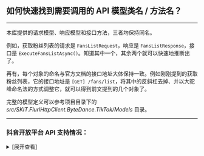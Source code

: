 ﻿## 如何快速找到需要调用的 API 模型类名 / 方法名？

---

本库提供的请求模型、响应模型和接口方法，三者均保持同名。

例如，获取粉丝列表的请求是 `FansListRequest`，响应是 `FansListResponse`，接口是 `ExecuteFansListAsync()`。知道其中一个，其余两个就可以快速地推断出了。

再有，每个对象的命名与官方文档的接口地址大体保持一致。例如刚刚提到的获取粉丝列表，它的接口地址是 `[GET] /fans/list`，将其中的反斜杠去掉、并以大驼峰命名法的方式调整它，就可以得到前文提到的几个对象了。

完整的模型定义可以参考项目目录下的 _src/SKIT.FlurlHttpClient.ByteDance.TikTok/Models_ 目录。

---

### 抖音开放平台 API 支持情况：

<details>

<summary>[展开查看]</summary>

|     |              抖音 API              |  备注  |
| :-: | :--------------------------------: | :----: |
|  √  |              账号授权              |        |
|  √  |              用户管理              |        |
|  √  |           视频管理：抖音           |        |
|  √  |           视频管理：头条           |        |
|  √  |           视频管理：西瓜           |        |
|  √  |         互动管理：评论管理         |        |
|  √  |         互动管理：私信管理         |        |
|  √  |      互动管理：一次性订阅消息      |        |
|  √  |              搜索管理              |        |
|  √  |       数据开放服务：用户数据       |        |
|  √  |       数据开放服务：视频数据       |        |
|  √  |     数据开放服务：粉丝画像数据     |        |
|  √  |     数据开放服务：热点视频数据     |        |
|  √  |       数据开放服务：星图数据       |        |
|  √  | 数据开放服务：抖音影视综艺榜单数据 |        |
|  √  |   数据开放服务：SDK 分享视频数据   |        |
|  √  |      数据开放服务：小程序数据      |        |
|  ×  | <del>数据开放服务：榜单数据</del>  | 开发中 |
|  √  |    企业号开放能力：管理意向用户    |        |
|  √  |   企业号开放能力：企业消息卡片>    |        |
|  √  |     生活服务开放能力：商铺接入     |        |
|  √  |    生活服务开放能力：商品库接入    |        |
|  √  |   生活服务开放能力：交易系统接入   |        |
|  √  |   生活服务开放能力：端内消息同步   |        |
|  √  |   生活服务开放能力：POI 数据接入   |        |
|  √  |   生活服务开放能力：POI 基础能力   |        |
|  √  |    生活服务开放能力：优惠券接入    |        |
|  √  |         工具能力：素材管理         |        |
|  √  |      工具能力：小程序接口能力      |        |
|  √  |         工具能力：沙盒管理         |        |
|  √  |         工具能力：JSB 管理         |        |

</details>
